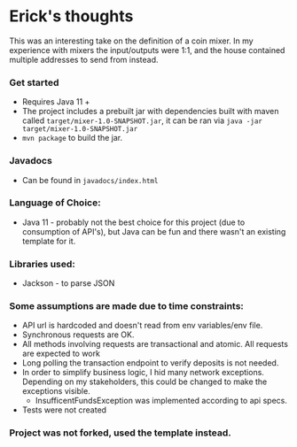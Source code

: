 # Erick's thoughts

This was an interesting take on the definition of a coin mixer. In my experience with mixers the input/outputs were 1:1, and the house contained multiple addresses to send from instead.

### Get started
* Requires Java 11 +
* The project includes a prebuilt jar with dependencies built with maven called `target/mixer-1.0-SNAPSHOT.jar`, it can be ran via `java -jar target/mixer-1.0-SNAPSHOT.jar`
* `mvn package` to build the jar.

### Javadocs
* Can be found in `javadocs/index.html`

### Language of Choice:
* Java 11 - probably not the best choice for this project (due to consumption of API's), but Java can be fun and there wasn't an existing template for it.


### Libraries used:
* Jackson - to parse JSON

### Some assumptions are made due to time constraints:
* API url is hardcoded and doesn't read from env variables/env file.
* Synchronous requests are OK.
* All methods involving requests are transactional and atomic. All requests are expected to work
* Long polling the transaction endpoint to verify deposits is not needed.
* In order to simplify business logic, I hid many network exceptions. Depending on my stakeholders, this could be changed to make the exceptions visible.
  * InsufficentFundsException was implemented according to api specs.
* Tests were not created

### Project was not forked, used the template instead.
